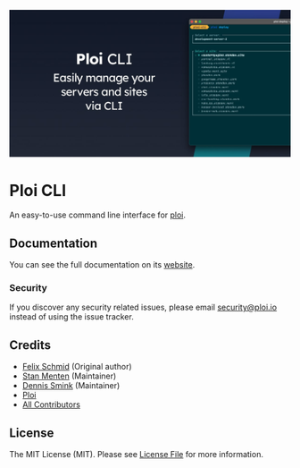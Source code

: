 ![](screenshots/cli-banner.jpg)
# Ploi CLI

An easy-to-use command line interface for [ploi](https://ploi.io/register).

## Documentation
You can see the full documentation on its [website](https://cli.ploi.io).

### Security
If you discover any security related issues, please email security@ploi.io instead of using the issue tracker.

## Credits

- [Felix Schmid](https://github.com/schmidfelix) (Original author)
- [Stan Menten](https://stanmenten.dev/) (Maintainer)
- [Dennis Smink](https://github.com/cannonb4ll) (Maintainer)
- [Ploi](https://ploi.io)
- [All Contributors](../../contributors)

## License

The MIT License (MIT). Please see [License File](LICENSE.md) for more information.